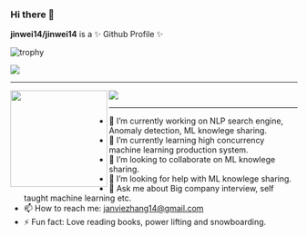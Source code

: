 ### Hi there 👋


**jinwei14/jinwei14** is a ✨ Github Profile ✨  


![trophy](https://github-profile-trophy.vercel.app/?username=jinwei14&row=1&column=7&theme=onedark)

<a href="https://github.com/sponsors/jinwei14">
  <img src="https://img.shields.io/static/v1?label=Sponsor&message=%E2%9D%A4&logo=GitHub&color=ff69b4"/> 
</a>

---

<div>
  <img height="170" align="left" src="https://github-readme-stats.vercel.app/api?username=jinwei14&count_private=true&include_all_commits=true" />
  <img src="https://github-readme-stats.vercel.app/api/top-langs/?username=jinwei14&layout=compact" />
</div>

---
- 🔭 I’m currently working on NLP search engine, Anomaly detection, ML knowlege sharing.
- 🌱 I’m currently learning high concurrency machine learning production system.
- 👯 I’m looking to collaborate on ML knowlege sharing.
- 🤔 I’m looking for help with ML knowlege sharing.
- 💬 Ask me about Big company interview, self taught machine learning etc.
- 📫 How to reach me: janviezhang14@gmail.com
- ⚡ Fun fact: Love reading books, power lifting and snowboarding.

